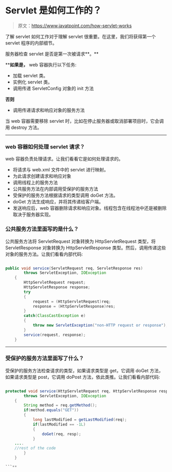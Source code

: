 # Servlet 是如何工作的？

> 原文：<https://www.javatpoint.com/how-servlet-works>

了解 servlet 如何工作对于理解 servlet 很重要。在这里，我们将获得第一个 servlet 程序的内部细节。

服务器检查 servlet 是否是第一次被请求**。**

 ****如果是，** web 容器执行以下任务:

*   加载 servlet 类。
*   实例化 servlet 类。
*   调用传递 ServletConfig 对象的 init 方法

**否则**

*   调用传递请求和响应对象的服务方法

当 web 容器需要移除 servlet 时，比如在停止服务器或取消部署项目时，它会调用 destroy 方法。

* * *

### web 容器如何处理 servlet 请求？

web 容器负责处理请求。让我们看看它是如何处理请求的。

*   将请求与 web.xml 文件中的 servlet 进行映射。
*   为此请求创建请求和响应对象
*   调用线程上的服务方法
*   公共服务方法在内部调用受保护的服务方法
*   受保护的服务方法根据请求的类型调用 doGet 方法。
*   doGet 方法生成响应，并将其传递给客户端。
*   发送响应后，web 容器删除请求和响应对象。线程包含在线程池中还是被删除取决于服务器实现。

### 公共服务方法里面写的是什么？

公共服务方法将 ServletRequest 对象转换为 HttpServletRequest 类型，将 ServletResponse 对象转换为 HttpServletResponse 类型。然后，调用传递这些对象的服务方法。让我们看看内部代码:

```java

public void service(ServletRequest req, ServletResponse res)
        throws ServletException, IOException
    {
        HttpServletRequest request;
        HttpServletResponse response;
        try
        {
            request = (HttpServletRequest)req;
            response = (HttpServletResponse)res;
        }
        catch(ClassCastException e)
        {
            throw new ServletException("non-HTTP request or response");
        }
        service(request, response);
    }

```

* * *

### 受保护的服务方法里面写了什么？

受保护的服务方法检查请求的类型，如果请求类型是 get，它调用 doGet 方法，如果请求类型是 post，它调用 doPost 方法，依此类推。让我们看看内部代码:

```java

protected void service(HttpServletRequest req, HttpServletResponse resp)
        throws ServletException, IOException
    {
        String method = req.getMethod();
        if(method.equals("GET"))
        {
            long lastModified = getLastModified(req);
            if(lastModified == -1L)
            {
                doGet(req, resp);
            } 
	....
	//rest of the code
        }
    }

```**